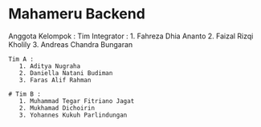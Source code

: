 # Mahameru Backend

Anggota Kelompok :
    Tim Integrator :
       1. Fahreza Dhia Ananto
       2. Faizal Rizqi Kholily
       3. Andreas Chandra Bungaran
  
    Tim A :
       1. Aditya Nugraha
       2. Daniella Natani Budiman
       3. Faras Alif Rahman
  
    # Tim B :
       1. Muhammad Tegar Fitriano Jagat
       2. Mukhamad Dichoirin
       3. Yohannes Kukuh Parlindungan
